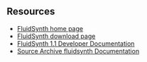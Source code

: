 
##  Resources 

+  [
	    FluidSynth home page
	  ](http://sourceforge.net/apps/trac/fluidsynth/) 
+  [
	    FluidSynth download page
	  ](http://sourceforge.net/projects/fluidsynth/) 
+  [
	    FluidSynth 1.1 Developer Documentation
	  ](http://fluidsynth.sourceforge.net/api/) 
+  [
	    Source Archive fluidsynth Documentation
	  ](http://fluidsynth.sourcearchive.com/documentation/1.1.5-1/main.html) 